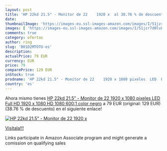 ```yaml
---
layout: post
title: 'HP 22kd 21.5" - Monitor de 22    1920 x  al 38.76 % de descuento'
date: 
thumbnailImage: 'https://images-eu.ssl-images-amazon.com/images/I/51jzr7d0lvL._SL200_.jpg'
images: [ 'https://images-eu.ssl-images-amazon.com/images/I/51jzr7d0lvL._SL200_.jpg' ]
comments: true
category: ofertas
author: ring
slug: 'B01D2MTOTU-es'
description:
actualPrice: 79 EUR
currency: EUR
price: 79
comparePrice: 129 EUR
inStock: true
prodname: 'HP 22kd 21.5" - Monitor de 22    1920 x 1080 pixeles  LED  Full HD  1920 x 1080  HD 1080   600:1   color negro'
country: 'es'
---
```


Ahora mismo tienes [HP 22kd 21.5" - Monitor de 22    1920 x 1080 pixeles  LED  Full HD  1920 x 1080  HD 1080   600:1   color negro](https://www.amazon.es/dp/B01D2MTOTU/?tag=tolees-21) a 79 EUR (original: 129 EUR) (38.76 %  de descuento) en el siguiente enlace!

[![HP 22kd 21.5" - Monitor de 22    1920 x ](https://images-eu.ssl-images-amazon.com/images/I/51jzr7d0lvL._SL200_.jpg)](https://www.amazon.es/dp/B01D2MTOTU/?tag=tolees-21)

[Visítala!!!](https://www.amazon.es/dp/B01D2MTOTU/?tag=tolees-21)

Links participate in Amazon Associate program and might generate a comission on qualifying sales
